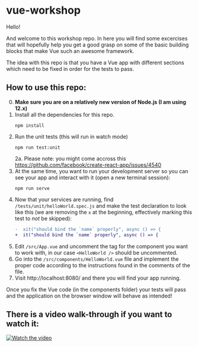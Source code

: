 # vue-workshop

Hello!

And welcome to this workshop repo. In here you will find some excercises that will hopefully help you get a good grasp on some of the basic building blocks that make Vue such an awesome framework.

The idea with this repo is that you have a Vue app with different sections which need to be fixed in order for the tests to pass.

## How to use this repo:

0. **Make sure you are on a relatively new version of Node.js (I am using 12.x)**
1. Install all the dependencies for this repo.
   ```
   npm install
   ```
1. Run the unit tests (this will run in watch mode)
   ```
   npm run test:unit
   ```
   2a. Please note: you might come accross this https://github.com/facebook/create-react-app/issues/4540
1. At the same time, you want to run your development server so you can see your app and interact with it (open a new terminal session):
   ```
   npm run serve
   ```
1. Now that your services are running, find `/tests/unit/helloWorld.spec.js` and make the test declaration to look like this (we are removing the `x` at the beginning, effectively marking this test to _not_ be skipped):
   ```diff
   -  xit("should bind the `name` properly", async () => {
   +  it("should bind the `name` properly", async () => {
   ```
1. Edit `/src/App.vue` and uncomment the tag for the component you want to work with, in our case `<HelloWorld />` should be uncommented.
1. Go into the `/src/components/HelloWorld.vue` file and implement the proper code according to the instructions found in the comments of the file.
1. Visit http://localhost:8080/ and there you will find your app running.

Once you fix the Vue code (in the components folder) your tests will pass and the application on the browser window will behave as intended!

## There is a video walk-through if you want to watch it:
[![Watch the video](https://img.youtube.com/vi/4od60NCMqKw/default.jpg)](https://youtu.be/4od60NCMqKw)

